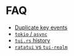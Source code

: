 # FAQ

- [Duplicate key events](./duplicate-key-events-windows.md)
- [`tokio` / `async`](./tokio-async.md)
- [`tui.rs` history](./tui-rs-history.md)
- [`ratatui` vs `tui-realm`](./ratatui-vs-tui-realm.md)
